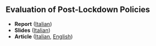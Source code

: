 ## Evaluation of Post-Lockdown Policies

* **Report** ([Italian](https://drive.google.com/file/d/1F7zVZPuTGjiCRmRZwwIkrtCUo6wDn8zF/view))
* **Slides** ([Italian](https://drive.google.com/file/d/1_K2n4VA-90REEQe55gPAL7N3UhZhNQQP/view))
* **Article** ([Italian](https://magazine.fbk.eu/it/news/covid-19-stefano-merler-ha-illustrato-come-e-stato-costruito-il-modello-previsionale/), [English](https://magazine.fbk.eu/en/news/covid-19-stefano-merler-illustrated-today-at-the-iss-press-conference-how-the-previsional-model-was-built/))
